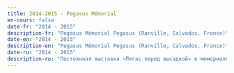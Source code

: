 ```yaml
---
title: 2014-2015 - Pegasus Mémorial
en-cours: false
date-fr: "2014 - 2015"
description-fr: "Pegasus Mémorial Pegasus (Ranville, Calvados, France)"
date-en: "2014 - 2015"
description-en: "Pegasus Mémorial Pegasus (Ranville, Calvados, France)"
date-ru: "2014 - 2015"
description-ru: "Постоянная выставка «Пегас перед высадкой» в мемориальном музее «Мост Пегас» (Ранвиль, Кальвадос, Франция)"
---
```

